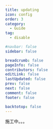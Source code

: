```yaml
---
title: updating
icon: config
order: 3
category:
  - Guide
tag:
  - disable

#navbar: false
sidebar: false

breadcrumb: false
pageInfo: false
contributors: false
editLink: false
lastUpdated: false
prev: false
next: false
comment: false
footer: false

backtotop: false
---
```

施工中。。。